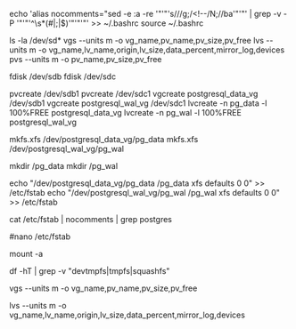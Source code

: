 echo 'alias nocomments="sed -e :a -re '"'"'s/<!--.*?-->//g;/<!--/N;//ba'"'"' | grep -v -P '"'"'^\s*(#|;|$)'"'"'"' >> ~/.bashrc
source ~/.bashrc

ls -la /dev/sd*
vgs --units m -o vg_name,pv_name,pv_size,pv_free
lvs --units m -o vg_name,lv_name,origin,lv_size,data_percent,mirror_log,devices
pvs --units m -o pv_name,pv_size,pv_free

fdisk /dev/sdb
fdisk /dev/sdc

pvcreate /dev/sdb1
pvcreate /dev/sdc1
vgcreate postgresql_data_vg /dev/sdb1
vgcreate postgresql_wal_vg /dev/sdc1
lvcreate -n pg_data -l 100%FREE postgresql_data_vg
lvcreate -n pg_wal -l 100%FREE postgresql_wal_vg

mkfs.xfs /dev/postgresql_data_vg/pg_data
mkfs.xfs /dev/postgresql_wal_vg/pg_wal

mkdir /pg_data
mkdir /pg_wal

echo "/dev/postgresql_data_vg/pg_data /pg_data xfs defaults        0 0" >> /etc/fstab
echo "/dev/postgresql_wal_vg/pg_wal   /pg_wal  xfs defaults        0 0" >> /etc/fstab

cat /etc/fstab | nocomments | grep postgres

#nano /etc/fstab

mount -a

df -hT | grep -v "devtmpfs\|tmpfs\|squashfs"

vgs --units m -o vg_name,pv_name,pv_size,pv_free

lvs --units m -o vg_name,lv_name,origin,lv_size,data_percent,mirror_log,devices
